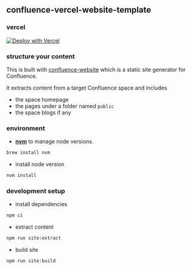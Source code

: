 ## confluence-vercel-website-template

### vercel

[![Deploy with Vercel](https://vercel.com/button)](https://vercel.com/new/clone?repository-url=https://github.com/viqueen/confluence-vercel-website-template)

### structure your content

This is built with [confluence-website](https://github.com/viqueen/confluence-website) which is a static site generator for Confluence.

It extracts content from a target Confluence space and includes

- the space homepage
- the pages under a folder named `public`
- the space blogs if any

### environment

- **[nvm](https://github.com/nvm-sh/nvm)** to manage node versions.

```bash
brew install nvm
```

- install node version

```bash
nvm install
```

### development setup

- install dependencies

```bash
npm ci
```

- extract content

```bash
npm run site:extract
```

- build site

```bash
npm run site:build
```